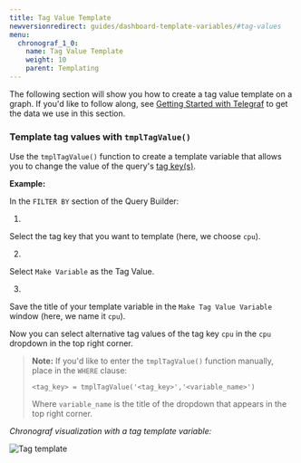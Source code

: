 ```yaml
---
title: Tag Value Template
newversionredirect: guides/dashboard-template-variables/#tag-values
menu:
  chronograf_1_0:
    name: Tag Value Template
    weight: 10
    parent: Templating
---
```


The following section will show you how to create a tag value template on a
graph.
If you'd like to follow along, see [Getting Started with Telegraf](/telegraf/v1.0/introduction/getting_started/) to get the data we use in this section.

### Template tag values with `tmplTagValue()`

Use the `tmplTagValue()` function to create a template variable that allows you to change the value of the query's [tag key(s)](/influxdb/v1.0/concepts/glossary/#tag-key).

**Example:**

In the `FILTER BY` section of the Query Builder:

1.
Select the tag key that you want to template (here, we choose `cpu`).

2.
Select `Make Variable` as the Tag Value.

3.
Save the title of your template variable in the `Make Tag Value Variable` window (here, we name it `cpu`).

Now you can select alternative tag values of the tag key `cpu` in the `cpu` dropdown in the top right corner.

> **Note:** If you'd like to enter the `tmplTagValue()` function manually, place in the `WHERE` clause:
> ```
> <tag_key> = tmplTagValue('<tag_key>','<variable_name>')
> ```
> Where `variable_name` is the title of the dropdown that appears in the top right corner.

*Chronograf visualization with a tag template variable:*

![Tag template](/img/chronograf/v1.0/tag-template.gif)
